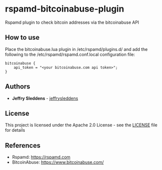 # rspamd-bitcoinabuse-plugin
Rspamd plugin to check bitcoin addresses via the bitcoinabuse API

## How to use

Place the bitcoinabuse.lua plugin in /etc/rspamd/plugins.d/ and add the following to the /etc/rspamd/rspamd.conf.local configuration file:
```
bitcoinabuse {
    api_token = "<your bitcoinabuse.com api token>";
}
```

## Authors

* **Jeffry Sleddens** - [jeffrysleddens](https://github.com/jeffrysleddens)

## License

This project is licensed under the Apache 2.0 License - see the [LICENSE](LICENSE) file for details

## References

* Rspamd: <https://rspamd.com>
* BitcoinAbuse: <https://www.bitcoinabuse.com/>
